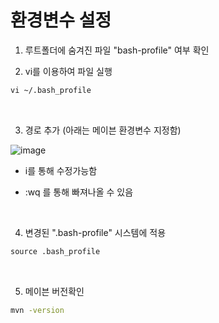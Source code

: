 # 환경변수 설정

1. 루트폴더에 숨겨진 파일 "bash-profile" 여부 확인

2. vi를 이용하여 파일 실행

~~~cmd
vi ~/.bash_profile
~~~

<br>


3. 경로 추가 (아래는 메이븐 환경변수 지정함)

![image](https://user-images.githubusercontent.com/68735491/111558658-8d64af80-87d2-11eb-8e69-b8af466fd4eb.png)

- i를 통해 수정가능함

- :wq 를 통해 빠져나올 수 있음

<br>

4. 변경된 ".bash-profile" 시스템에 적용

~~~cmd
source .bash_profile
~~~

<br>

5. 메이븐 버전확인

~~~cmd
mvn -version
~~~
